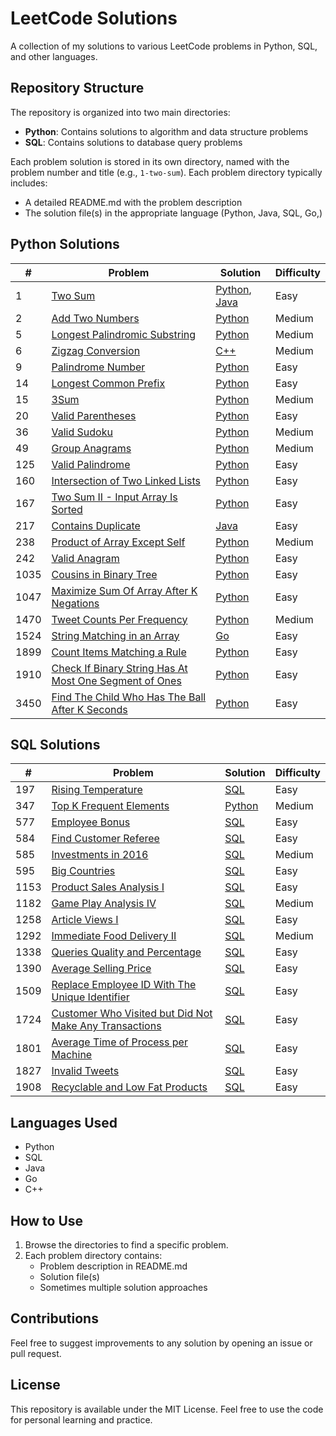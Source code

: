 # LeetCode Solutions

A collection of my solutions to various LeetCode problems in Python, SQL, and other languages.

## Repository Structure

The repository is organized into two main directories:

- **Python**: Contains solutions to algorithm and data structure problems
- **SQL**: Contains solutions to database query problems

Each problem solution is stored in its own directory, named with the problem number and title (e.g., `1-two-sum`). Each problem directory typically includes:

- A detailed README.md with the problem description
- The solution file(s) in the appropriate language (Python, Java, SQL, Go,)

## Python Solutions

| #    | Problem | Solution | Difficulty |
|------|---------|----------|------------|
| 1    | [Two Sum](Python/1-two-sum) | [Python](Python/1-two-sum/two-sum.py), [Java](Python/1-two-sum/two-sum.java) | Easy |
| 2    | [Add Two Numbers](Python/2-add-two-numbers) | [Python](Python/2-add-two-numbers/add-two-numbers.py) | Medium |
| 5    | [Longest Palindromic Substring](Python/5-longest-palindromic-substring) | [Python](Python/5-longest-palindromic-substring/longest-palindromic-substring.py) | Medium |
| 6    | [Zigzag Conversion](Python/6-zigzag-conversion) | [C++](Python/6-zigzag-conversion/zigzag-conversion.cpp) | Medium |
| 9    | [Palindrome Number](Python/9-palindrome-number) | [Python](Python/9-palindrome-number/palindrome-number.py) | Easy |
| 14   | [Longest Common Prefix](Python/14-longest-common-prefix) | [Python](Python/14-longest-common-prefix/longest-common-prefix.py) | Easy |
| 15   | [3Sum](Python/15-3sum) | [Python](Python/15-3sum/3sum.py) | Medium |
| 20   | [Valid Parentheses](Python/20-valid-parentheses) | [Python](Python/20-valid-parentheses/valid-parentheses.py) | Easy |
| 36   | [Valid Sudoku](Python/36-valid-sudoku) | [Python](Python/36-valid-sudoku/valid-sudoku.py) | Medium |
| 49   | [Group Anagrams](Python/49-group-anagrams) | [Python](Python/49-group-anagrams/group-anagrams.py) | Medium |
| 125  | [Valid Palindrome](Python/125-valid-palindrome) | [Python](Python/125-valid-palindrome/valid-palindrome.py) | Easy |
| 160  | [Intersection of Two Linked Lists](Python/160-intersection-of-two-linked-lists) | [Python](Python/160-intersection-of-two-linked-lists/intersection-of-two-linked-lists.py) | Easy |
| 167  | [Two Sum II - Input Array Is Sorted](Python/167-two-sum-ii-input-array-is-sorted) | [Python](Python/167-two-sum-ii-input-array-is-sorted/two-sum-ii-input-array-is-sorted.py) | Easy |
| 217  | [Contains Duplicate](Python/217-contains-duplicate) | [Java](Python/217-contains-duplicate/contains-duplicate.java) | Easy |
| 238  | [Product of Array Except Self](Python/238-product-of-array-except-self) | [Python](Python/238-product-of-array-except-self/product-of-array-except-self.py) | Medium |
| 242  | [Valid Anagram](Python/242-valid-anagram) | [Python](Python/242-valid-anagram/valid-anagram.py) | Easy |
| 1035 | [Cousins in Binary Tree](Python/1035-cousins-in-binary-tree) | [Python](Python/1035-cousins-in-binary-tree/cousins-in-binary-tree.py) | Easy |
| 1047 | [Maximize Sum Of Array After K Negations](Python/1047-maximize-sum-of-array-after-k-negations) | [Python](Python/1047-maximize-sum-of-array-after-k-negations/maximize-sum-of-array-after-k-negations.py) | Easy |
| 1470 | [Tweet Counts Per Frequency](Python/1470-tweet-counts-per-frequency) | [Python](Python/1470-tweet-counts-per-frequency/tweet-counts-per-frequency.py) | Medium |
| 1524 | [String Matching in an Array](Python/1524-string-matching-in-an-array) | [Go](Python/1524-string-matching-in-an-array/string-matching-in-an-array.go) | Easy |
| 1899 | [Count Items Matching a Rule](Python/1899-count-items-matching-a-rule) | [Python](Python/1899-count-items-matching-a-rule/count-items-matching-a-rule.py) | Easy |
| 1910 | [Check If Binary String Has At Most One Segment of Ones](Python/1910-check-if-binary-string-has-at-most-one-segment-of-ones) | [Python](Python/1910-check-if-binary-string-has-at-most-one-segment-of-ones/check-if-binary-string-has-at-most-one-segment-of-ones.py) | Easy |
| 3450 | [Find The Child Who Has The Ball After K Seconds](Python/1910-check-if-binary-string-has-at-most-one-segment-of-ones/3450-find-the-child-who-has-the-ball-after-k-seconds) | [Python](Python/1910-check-if-binary-string-has-at-most-one-segment-of-ones/3450-find-the-child-who-has-the-ball-after-k-seconds/find-the-child-who-has-the-ball-after-k-seconds.py) | Easy |

## SQL Solutions

| #    | Problem | Solution | Difficulty |
|------|---------|----------|------------|
| 197  | [Rising Temperature](SQL/197-rising-temperature) | [SQL](SQL/197-rising-temperature/rising-temperature.sql) | Easy |
| 347  | [Top K Frequent Elements](SQL/347-top-k-frequent-elements) | [Python](SQL/347-top-k-frequent-elements/top-k-frequent-elements.py) | Medium |
| 577  | [Employee Bonus](SQL/577-employee-bonus) | [SQL](SQL/577-employee-bonus/employee-bonus.sql) | Easy |
| 584  | [Find Customer Referee](SQL/584-find-customer-referee) | [SQL](SQL/584-find-customer-referee/find-customer-referee.sql) | Easy |
| 585  | [Investments in 2016](SQL/585-investments-in-2016) | [SQL](SQL/585-investments-in-2016/investments-in-2016.sql) | Medium |
| 595  | [Big Countries](SQL/595-big-countries) | [SQL](SQL/595-big-countries/big-countries.sql) | Easy |
| 1153 | [Product Sales Analysis I](SQL/1153-product-sales-analysis-i) | [SQL](SQL/1153-product-sales-analysis-i/product-sales-analysis-i.sql) | Easy |
| 1182 | [Game Play Analysis IV](SQL/1182-game-play-analysis-iv) | [SQL](SQL/1182-game-play-analysis-iv/game-play-analysis-iv.sql) | Medium |
| 1258 | [Article Views I](SQL/1258-article-views-i) | [SQL](SQL/1258-article-views-i/article-views-i.sql) | Easy |
| 1292 | [Immediate Food Delivery II](SQL/1292-immediate-food-delivery-ii) | [SQL](SQL/1292-immediate-food-delivery-ii/immediate-food-delivery-ii.sql) | Medium |
| 1338 | [Queries Quality and Percentage](SQL/1338-queries-quality-and-percentage) | [SQL](SQL/1338-queries-quality-and-percentage/queries-quality-and-percentage.sql) | Easy |
| 1390 | [Average Selling Price](SQL/1390-average-selling-price) | [SQL](SQL/1390-average-selling-price/average-selling-price.sql) | Easy |
| 1509 | [Replace Employee ID With The Unique Identifier](SQL/1509-replace-employee-id-with-the-unique-identifier) | [SQL](SQL/1509-replace-employee-id-with-the-unique-identifier/replace-employee-id-with-the-unique-identifier.sql) | Easy |
| 1724 | [Customer Who Visited but Did Not Make Any Transactions](SQL/1724-customer-who-visited-but-did-not-make-any-transactions) | [SQL](SQL/1724-customer-who-visited-but-did-not-make-any-transactions/customer-who-visited-but-did-not-make-any-transactions.sql) | Easy |
| 1801 | [Average Time of Process per Machine](SQL/1801-average-time-of-process-per-machine) | [SQL](SQL/1801-average-time-of-process-per-machine/average-time-of-process-per-machine.sql) | Easy |
| 1827 | [Invalid Tweets](SQL/1827-invalid-tweets) | [SQL](SQL/1827-invalid-tweets/invalid-tweets.sql) | Easy |
| 1908 | [Recyclable and Low Fat Products](SQL/1908-recyclable-and-low-fat-products) | [SQL](SQL/1908-recyclable-and-low-fat-products/recyclable-and-low-fat-products.sql) | Easy |

## Languages Used

- Python
- SQL
- Java
- Go
- C++

## How to Use

1. Browse the directories to find a specific problem.
2. Each problem directory contains:
   - Problem description in README.md
   - Solution file(s)
   - Sometimes multiple solution approaches

## Contributions

Feel free to suggest improvements to any solution by opening an issue or pull request.

## License

This repository is available under the MIT License. Feel free to use the code for personal learning and practice.
